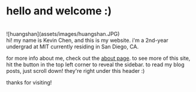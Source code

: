 hello and welcome :)
====================

<br>
![huangshan](assets/images/huangshan.JPG)

<br>
hi! my name is Kevin Chen, and this is my website. i'm a 2nd-year undergrad at MIT currently residing in San Diego, CA.

for more info about me, check out the [about page](/about/). to see more of this site, hit the button in the top left corner to reveal the sidebar. to read my blog posts, just scroll down! they're right under this header :)

thanks for visiting!

<br>